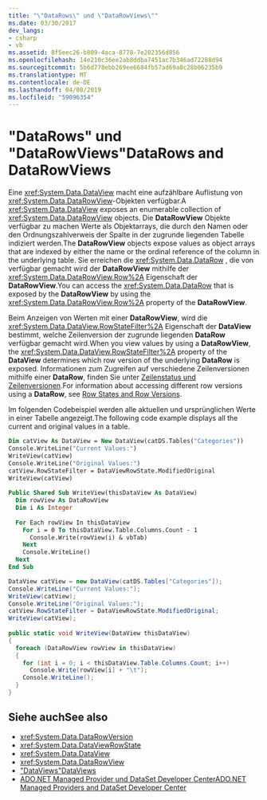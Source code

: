 ```yaml
---
title: "\"DataRows\" und \"DataRowViews\""
ms.date: 03/30/2017
dev_langs:
- csharp
- vb
ms.assetid: 8f5eec26-b809-4aca-8778-7e202356d856
ms.openlocfilehash: 14e210c36ee2ab8ddba7451ac7b346ad72288d94
ms.sourcegitcommit: 5b6d778ebb269ee6684fb57ad69a8c28b06235b9
ms.translationtype: MT
ms.contentlocale: de-DE
ms.lasthandoff: 04/08/2019
ms.locfileid: "59096354"
---
```

# <a name="datarows-and-datarowviews"></a><span data-ttu-id="e4b99-102">"DataRows" und "DataRowViews"</span><span class="sxs-lookup"><span data-stu-id="e4b99-102">DataRows and DataRowViews</span></span>
<span data-ttu-id="e4b99-103">Eine <xref:System.Data.DataView> macht eine aufzählbare Auflistung von <xref:System.Data.DataRowView>-Objekten verfügbar.</span><span class="sxs-lookup"><span data-stu-id="e4b99-103">A <xref:System.Data.DataView> exposes an enumerable collection of <xref:System.Data.DataRowView> objects.</span></span> <span data-ttu-id="e4b99-104">Die **DataRowView** Objekte verfügbar zu machen Werte als Objektarrays, die durch den Namen oder den Ordnungszahlverweis der Spalte in der zugrunde liegenden Tabelle indiziert werden.</span><span class="sxs-lookup"><span data-stu-id="e4b99-104">The **DataRowView** objects expose values as object arrays that are indexed by either the name or the ordinal reference of the column in the underlying table.</span></span> <span data-ttu-id="e4b99-105">Sie erreichen die <xref:System.Data.DataRow> , die von verfügbar gemacht wird der **DataRowView** mithilfe der <xref:System.Data.DataRowView.Row%2A> Eigenschaft der **DataRowView**.</span><span class="sxs-lookup"><span data-stu-id="e4b99-105">You can access the <xref:System.Data.DataRow> that is exposed by the **DataRowView** by using the <xref:System.Data.DataRowView.Row%2A> property of the **DataRowView**.</span></span>  
  
 <span data-ttu-id="e4b99-106">Beim Anzeigen von Werten mit einer **DataRowView**, wird die <xref:System.Data.DataView.RowStateFilter%2A> Eigenschaft der **DataView** bestimmt, welche Zeilenversion der zugrunde liegenden **DataRow** verfügbar gemacht wird.</span><span class="sxs-lookup"><span data-stu-id="e4b99-106">When you view values by using a **DataRowView**, the <xref:System.Data.DataView.RowStateFilter%2A> property of the **DataView** determines which row version of the underlying **DataRow** is exposed.</span></span> <span data-ttu-id="e4b99-107">Informationen zum Zugreifen auf verschiedene Zeilenversionen mithilfe einer **DataRow**, finden Sie unter [Zeilenstatus und Zeilenversionen](../../../../../docs/framework/data/adonet/dataset-datatable-dataview/row-states-and-row-versions.md).</span><span class="sxs-lookup"><span data-stu-id="e4b99-107">For information about accessing different row versions using a **DataRow**, see [Row States and Row Versions](../../../../../docs/framework/data/adonet/dataset-datatable-dataview/row-states-and-row-versions.md).</span></span>  
  
 <span data-ttu-id="e4b99-108">Im folgenden Codebeispiel werden alle aktuellen und ursprünglichen Werte in einer Tabelle angezeigt.</span><span class="sxs-lookup"><span data-stu-id="e4b99-108">The following code example displays all the current and original values in a table.</span></span>  
  
```vb  
Dim catView As DataView = New DataView(catDS.Tables("Categories"))  
Console.WriteLine("Current Values:")  
WriteView(catView)  
Console.WriteLine("Original Values:")  
catView.RowStateFilter = DataViewRowState.ModifiedOriginal  
WriteView(catView)      
  
Public Shared Sub WriteView(thisDataView As DataView)  
  Dim rowView As DataRowView  
  Dim i As Integer  
  
  For Each rowView In thisDataView  
    For i = 0 To thisDataView.Table.Columns.Count - 1  
      Console.Write(rowView(i) & vbTab)  
    Next  
    Console.WriteLine()  
  Next  
End Sub  
```  
  
```csharp  
DataView catView = new DataView(catDS.Tables["Categories"]);  
Console.WriteLine("Current Values:");  
WriteView(catView);  
Console.WriteLine("Original Values:");  
catView.RowStateFilter = DataViewRowState.ModifiedOriginal;  
WriteView(catView);  
  
public static void WriteView(DataView thisDataView)  
{  
  foreach (DataRowView rowView in thisDataView)  
  {  
    for (int i = 0; i < thisDataView.Table.Columns.Count; i++)  
      Console.Write(rowView[i] + "\t");  
    Console.WriteLine();  
  }  
}  
```  
  
## <a name="see-also"></a><span data-ttu-id="e4b99-109">Siehe auch</span><span class="sxs-lookup"><span data-stu-id="e4b99-109">See also</span></span>

- <xref:System.Data.DataRowVersion>
- <xref:System.Data.DataViewRowState>
- <xref:System.Data.DataView>
- <xref:System.Data.DataRowView>
- [<span data-ttu-id="e4b99-110">"DataViews"</span><span class="sxs-lookup"><span data-stu-id="e4b99-110">DataViews</span></span>](../../../../../docs/framework/data/adonet/dataset-datatable-dataview/dataviews.md)
- [<span data-ttu-id="e4b99-111">ADO.NET Managed Provider und DataSet Developer Center</span><span class="sxs-lookup"><span data-stu-id="e4b99-111">ADO.NET Managed Providers and DataSet Developer Center</span></span>](https://go.microsoft.com/fwlink/?LinkId=217917)
